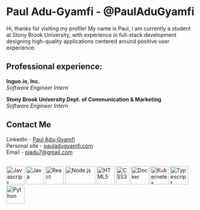 # Paul Adu-Gyamfi - @PaulAduGyamfi
Hi, thanks for visiting my profile! My name is Paul, I am currently a student at Stony Brook University, with experience in full-stack development designing high-quality applications centered around positive user experience.

## Professional experience:
**Inguo.io, Inc.**  
*Software Engineer Intern*  



**Stony Brook University Dept. of Communication & Marketing**  
*Software Engineer Intern*  



## Contact Me

LinkedIn - [Paul Adu-Gyamfi](https://www.linkedin.com/in/paul-adu-gyamfi/)   
Personal site - [pauladugyamfi.com](https://pauladugyamfi.com/)  
Email - [pjadu7@gmail.com](mailto:pjadu7@gmail.com)


##

<div class="programmig">
  <img title="Javascript" src="https://upload.wikimedia.org/wikipedia/commons/thumb/9/99/Unofficial_JavaScript_logo_2.svg/48px-Unofficial_JavaScript_logo_2.svg.png" width="48" height="48">

  <img title="Java" src="https://www.probytes.net/wp-content/uploads/2019/07/java-logo-vector-768x768.png"  width="48" height="48">


  <img title="React" src="https://upload.wikimedia.org/wikipedia/commons/thumb/a/a7/React-icon.svg/1280px-React-icon.svg.png" height="48">


  <img title="Node.js" src="https://upload.wikimedia.org/wikipedia/commons/thumb/d/d9/Node.js_logo.svg/1280px-Node.js_logo.svg.png"  width="80" height="48">


  <img title="HTML5" src="https://upload.wikimedia.org/wikipedia/commons/thumb/6/61/HTML5_logo_and_wordmark.svg/512px-HTML5_logo_and_wordmark.svg.png"  width="48" height="48">

  <img title="CSS3" src="https://upload.wikimedia.org/wikipedia/commons/thumb/d/d5/CSS3_logo_and_wordmark.svg/1200px-CSS3_logo_and_wordmark.svg.png"  width="35" height="48">


  <img title="Docker" src="https://encrypted-tbn0.gstatic.com/images?q=tbn%3AANd9GcQFrj9cl51Ctlu6CeIuifrKojdIAvdNAg1deA&usqp=CAU"  width="48" height="48">
  
  <img title="Kubernetes" src="https://seeklogo.com/images/K/kubernetes-logo-3A67038EAB-seeklogo.com.png"  width="48" height="48">
  
  <img title="Typescript" src="https://seeklogo.com/images/T/typescript-logo-B29A3F462D-seeklogo.com.png"  width="48" height="48">
  
  
  <img title="Python" src="https://upload.wikimedia.org/wikipedia/commons/thumb/c/c3/Python-logo-notext.svg/1024px-Python-logo-notext.svg.png"  width="48" height="48">


</div>





















<!--
**PaulAduGyamfi/PaulAduGyamfi** is a ✨ _special_ ✨ repository because its `README.md` (this file) appears on your GitHub profile.

Here are some ideas to get you started:

- 🔭 I’m currently working on ...
- 🌱 I’m currently learning ...
- 👯 I’m looking to collaborate on ...
- 🤔 I’m looking for help with ...
- 💬 Ask me about ...
- 📫 How to reach me: ...
- 😄 Pronouns: ...
- ⚡ Fun fact: ...
-->
